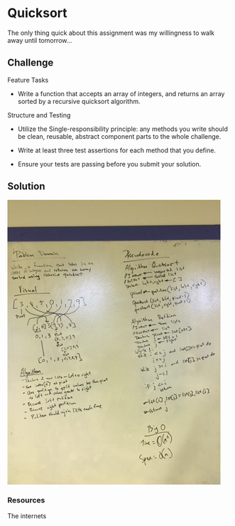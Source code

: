 # Quicksort

The only thing quick about this assignment was my willingness to walk away until tomorrow...

## Challenge

Feature Tasks
- Write a function that accepts an array of integers, and returns an array sorted by a recursive quicksort algorithm.

Structure and Testing
- Utilize the Single-responsibility principle: any methods you write should be clean, reusable, abstract component parts to the whole challenge. 

- Write at least three test assertions for each method that you define.

- Ensure your tests are passing before you submit your solution.

## Solution

![](../../assets/37-quicksort.jpg)

### Resources

The internets
